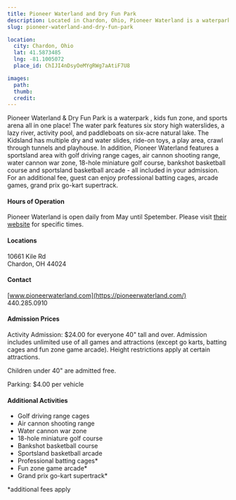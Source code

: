 ```yaml
---
title: Pioneer Waterland and Dry Fun Park  
description: Located in Chardon, Ohio, Pioneer Waterland is a waterpark , kids fun zone, and sports arena all in one place!
slug: pioneer-waterland-and-dry-fun-park

location:
  city: Chardon, Ohio
  lat: 41.5873485
  lng: -81.1005072
  place_id: ChIJI4nDsyOeMYgRWg7aAtiF7U8

images:
  path: 
  thumb:
  credit:
---
```


Pioneer Waterland & Dry Fun Park is a waterpark , kids fun zone, and sports arena all in one place!  The water park features six story high waterslides, a lazy river, activity pool, and paddleboats on six-acre natural lake.  The Kidsland has multiple dry and water slides, ride-on toys, a play area, crawl through tunnels and playhouse.  In addition, Pioneer Waterland features a sportsland  area with golf driving range cages, air cannon shooting range, water cannon war zone, 18-hole miniature golf course, bankshot basketball course and sportsland basketball arcade - all included in your admission.  For an additional fee, guest can enjoy professional batting cages, arcade games, grand prix go-kart supertrack.  

#### Hours of Operation
Pioneer Waterland is open daily from May until Spetember.  Please visit [their website](https://pioneerwaterland.com/cp/hours) for specific times.  

#### Locations
10661 Kile Rd  
Chardon, OH  44024  

#### Contact
[www.pioneerwaterland.com](https://pioneerwaterland.com/)  
440.285.0910

#### Admission Prices
Activity Admission: $24.00
for everyone 40" tall and over. Admission includes unlimited use of all games and attractions (except go karts, batting cages and fun zone game arcade). Height restrictions apply at certain attractions.

Children under 40" are admitted free.  

Parking: $4.00 per vehicle

#### Additional Activities 
- Golf driving range cages  
- Air cannon shooting range  
- Water cannon war zone  
- 18-hole miniature golf course  
- Bankshot basketball course  
- Sportsland basketball arcade  
- Professional batting cages*  
- Fun zone game arcade*  
- Grand prix go-kart supertrack*  

*additional fees apply 
